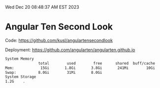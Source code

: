 Wed Dec 20 08:48:37 AM EST 2023

# Angular Ten Second Look

Code: https://github.com/kusl/angulartensecondlook

Deployment: https://github.com/angularten/angularten.github.io

```bash
System Memory
               total        used        free      shared  buff/cache   available
Mem:            15Gi       1.8Gi       3.8Gi       241Mi        10Gi        13Gi
Swap:          8.0Gi        31Mi       8.0Gi
System Storage
1.2G	.
```
